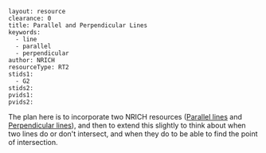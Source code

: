 ````
layout: resource
clearance: 0
title: Parallel and Perpendicular Lines
keywords:
  - line
  - parallel
  - perpendicular
author: NRICH
resourceType: RT2
stids1:
  - G2
stids2:
pvids1:
pvids2:

````

The plan here is to incorporate two NRICH resources ([Parallel lines](http://nrich.maths.org/5609) and [Perpendicular lines](http://nrich.maths.org/5610)), and then to extend this slightly to think about when two lines do or don't intersect, and when they do to be able to find the point of intersection.